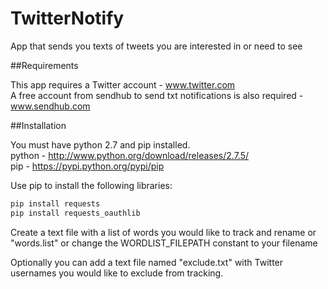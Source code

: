 TwitterNotify
=============

App that sends you texts of tweets you are interested in or need to see

##Requirements  

This app requires a Twitter account - www.twitter.com  
A free account from sendhub to send txt notifications is also required - www.sendhub.com

##Installation

You must have python 2.7 and pip installed.  
python - http://www.python.org/download/releases/2.7.5/  
pip - https://pypi.python.org/pypi/pip  
  
Use pip to install the following libraries:
```bash
pip install requests
pip install requests_oauthlib
```

Create a text file with a list of words you would like to track and rename or "words.list" or change the WORDLIST_FILEPATH constant to your filename

Optionally you can add a text file named "exclude.txt" with Twitter usernames you would like to exclude from tracking.
